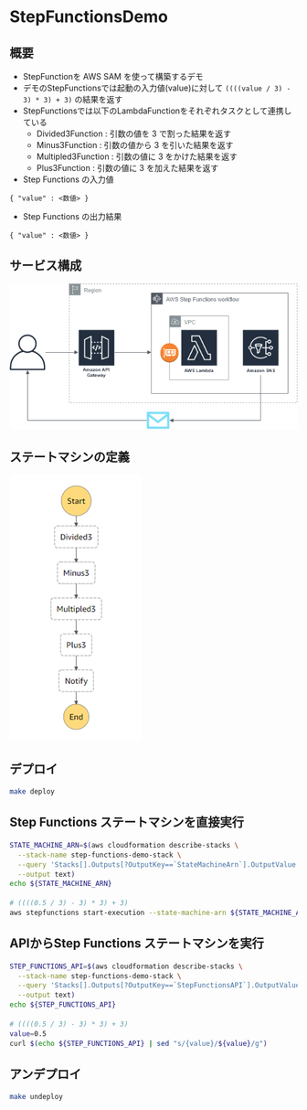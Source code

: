 # StepFunctionsDemo

## 概要

- StepFunctionを AWS SAM を使って構築するデモ
- デモのStepFunctionsでは起動の入力値(value)に対して `((((value / 3) - 3) * 3) + 3)` の結果を返す
- StepFunctionsでは以下のLambdaFunctionをそれぞれタスクとして連携している
  - Divided3Function : 引数の値を 3 で割った結果を返す
  - Minus3Function : 引数の値から 3 を引いた結果を返す
  - Multipled3Function : 引数の値に 3 をかけた結果を返す
  - Plus3Function : 引数の値に 3 を加えた結果を返す
- Step Functions の入力値

```
{ "value" : <数値> }
```

- Step Functions の出力結果

```
{ "value" : <数値> }
```

## サービス構成

![サービス構成](https://raw.githubusercontent.com/ot-nemoto/StepFunctionsDemo/master/step-functions-demo.png)

## ステートマシンの定義

![ステートマシンの定義](https://raw.githubusercontent.com/ot-nemoto/StepFunctionsDemo/master/step-functions-demo-stateMachine.png)

## デプロイ

```sh
make deploy
```

## Step Functions ステートマシンを直接実行

```sh
STATE_MACHINE_ARN=$(aws cloudformation describe-stacks \
  --stack-name step-functions-demo-stack \
  --query 'Stacks[].Outputs[?OutputKey==`StateMachineArn`].OutputValue' \
  --output text)
echo ${STATE_MACHINE_ARN}

# ((((0.5 / 3) - 3) * 3) + 3)
aws stepfunctions start-execution --state-machine-arn ${STATE_MACHINE_ARN} --input "{\"value\" : \"0.5\"}"
```

## APIからStep Functions ステートマシンを実行

```sh
STEP_FUNCTIONS_API=$(aws cloudformation describe-stacks \
  --stack-name step-functions-demo-stack \
  --query 'Stacks[].Outputs[?OutputKey==`StepFunctionsAPI`].OutputValue' \
  --output text)
echo ${STEP_FUNCTIONS_API}

# ((((0.5 / 3) - 3) * 3) + 3)
value=0.5
curl $(echo ${STEP_FUNCTIONS_API} | sed "s/{value}/${value}/g")
```

## アンデプロイ

```sh
make undeploy
```
